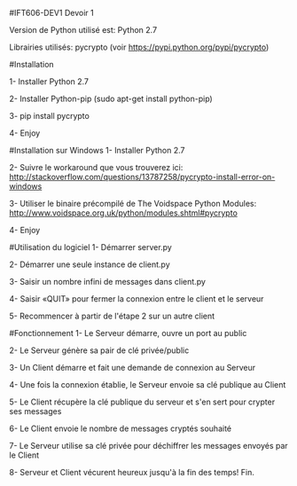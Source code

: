 #IFT606-DEV1
Devoir 1

Version de Python utilisé est: Python 2.7

Librairies utilisés:  pycrypto  (voir https://pypi.python.org/pypi/pycrypto)

#Installation

1- Installer Python 2.7

2- Installer Python-pip   (sudo apt-get install python-pip)

3- pip install pycrypto

4- Enjoy

#Installation sur Windows
1- Installer Python 2.7

2- Suivre le workaround que vous trouverez ici: http://stackoverflow.com/questions/13787258/pycrypto-install-error-on-windows

3- Utiliser le binaire précompilé de The Voidspace Python Modules: http://www.voidspace.org.uk/python/modules.shtml#pycrypto

4- Enjoy

#Utilisation du logiciel
1- Démarrer server.py

2- Démarrer une seule instance de client.py

3- Saisir un nombre infini de messages dans client.py

4- Saisir «QUIT» pour fermer la connexion entre le client et le serveur

5- Recommencer à partir de l'étape 2 sur un autre client

#Fonctionnement
1- Le Serveur démarre, ouvre un port au public

2- Le Serveur génère sa pair de clé privée/public

3- Un Client démarre et fait une demande de connexion au Serveur

4- Une fois la connexion établie, le Serveur envoie sa clé publique au Client

5- Le Client récupère la clé publique du serveur et s'en sert pour crypter ses messages

6- Le Client envoie le nombre de messages cryptés souhaité

7- Le Serveur utilise sa clé privée pour déchiffrer les messages envoyés par le Client

8- Serveur et Client vécurent heureux jusqu'à la fin des temps! Fin.

